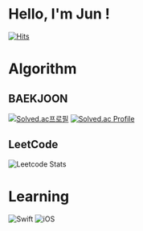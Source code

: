 # Hello, I'm Jun ! 
[![Hits](https://hits.seeyoufarm.com/api/count/incr/badge.svg?url=https%3A%2F%2Fgithub.com%2FJunHyeokDev%2FJunHyeokDev&count_bg=%2379C83D&title_bg=%23555555&icon=&icon_color=%23E7E7E7&title=hits&edge_flat=false)](https://hits.seeyoufarm.com)


# Algorithm 

## BAEKJOON   
[![Solved.ac프로필](http://mazassumnida.wtf/api/mini/generate_badge?boj=oops1537)](https://solved.ac/oops1537)
[![Solved.ac Profile](http://mazassumnida.wtf/api/v2/generate_badge?boj=oops1537)](https://solved.ac/oops1537/)


## LeetCode
![Leetcode Stats](https://leetcard.jacoblin.cool/fixme1537)
  

# Learning
![Swift](https://img.shields.io/badge/Swift-white.svg?&style=for-the-badge&logo=Swift&logoColor=#F05138)
![iOS](https://img.shields.io/badge/iOS-black.svg?&style=for-the-badge&logo=iOS&logoColor=#000000)

